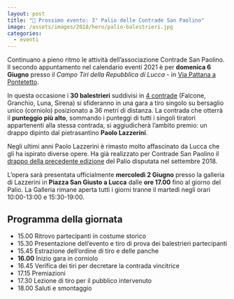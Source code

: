```yaml
---
layout: post
title: "🎯 Prossimo evento: 3° Palio delle Contrade San Paolino"
image: /assets/images/2018/hero/palio-balestrieri.jpg
categories:
  - eventi
---
```


Continuano a pieno ritmo le attività dell’associazione Contrade San Paolino. Il
secondo appuntamento nel calendario eventi 2021 è per **domenica 6 Giugno** presso
il *Campo Tiri della Repubblica di Lucca* - in [Via Pattana a Pontetetto](https://goo.gl/maps/j7VtRqNSK9Eyjjmf7).

<!-- more -->

In questa occasione i **30 balestrieri** suddivisi in [4
contrade](/terzieri-lucca) (Falcone, Granchio, Luna, Sirena) si sfideranno in
una gara a tiro singolo su bersaglio unico (corniolo) posizionato a 36 metri di
distanza. La contrada che otterrà il **punteggio più alto**, sommando i punteggi
di tutti i singoli tiratori appartenenti alla stessa contrada, si aggiudicherà
l’ambito premio: un drappo dipinto dal pietrasantino **Paolo Lazzerini**.

Negli ultimi anni Paolo Lazzerini è rimasto molto affascinato da Lucca che gli
ha ispirato diverse opere. Ha già realizzato per Contrade San Paolino il [drappo
della precedente edizione](/2018/palio-contrade-san-paolino) del Palio disputata nel settembre 2018.

L’opera sarà presentata ufficialmente **mercoledì 2 Giugno** presso la galleria
di Lazzerini in **Piazza San Giusto a Lucca** dalle **ore 17.00** fino al giorno
del Palio. La Galleria rimane aperta tutti i giorni tranne il martedì negli
orari 10:00-13:00 e 15:30-19:00.

## Programma della giornata

* 15.00 Ritrovo partecipanti in costume storico
* 15.30 Presentazione dell’evento e tiro di prova dei balestrieri partecipanti
* 15.45 Estrazione dell’ordine di tiro e delle panche
* **16.00** Inizio gara in corniolo
* 16.45 Verifica dei tiri per decretare la contrada vincitrice
* 17.15 Premiazioni
* 17.30 Lezione di tiro per il pubblico intervenuto
* 18.00 Saluti e smontaggio

<!--
![manifesto](/assets/images/2021/3-palio-contrade-san-paolino-manifesto.jpg)
-->

<script type='application/ld+json'>
{
  "@context": "https://www.schema.org",
  "@type": "Event",
  "name": "3° Palio delle Contrade San Paolino",
  "url": "https://consanpaolino.org/2021/3-palio-contrade-san-paolino",
  "description": "Gara di tiro con balestra antica da banco",
  "startDate": "2021-06-06T15:30:00+02:00",
  "endDate": "2021-06-06T18:00:00+02:00",
  "eventStatus": "EventScheduled",
  "isAccessibleForFree": true,
  "eventAttendanceMode": "https://schema.org/OfflineEventAttendanceMode",
  "image": [
    "https://consanpaolino.org/assets/images/gallery/campo-tiri-bandiere-litab-contrade-libertas.jpg",
    "https://consanpaolino.org/assets/images/2018/hero/palio-balestrieri.jpg",
    "https://consanpaolino.org/assets/images/gallery/lucca-corteo.jpg",
    "https://consanpaolino.org/assets/images/gallery/balestrieri-piazza-san-michele.jpg",
    "https://consanpaolino.org/assets/images/2019/concorso-fotografia/russo-lucca-medievale-1.jpg",
    "https://consanpaolino.org/assets/images/gallery/balestriere-al-tiro-lato.jpg"
  ],
  "location": {
    "@type": "Place",
    "name": "Campo Tiri della Repubblica di Lucca",
    "address": {
      "@type": "PostalAddress",
      "streetAddress": "Via di Pattana",
      "addressLocality": "Lucca",
      "addressRegion": "LU",
      "postalCode": "55100",
      "addressCountry": "IT"
    }
  },
  "offers": {
    "@type": "Offer",
    "description": "Ingresso gratuito",
    "url": "https://consanpaolino.org/2021/3-palio-contrade-san-paolino",
    "price": "0.00",
    "priceCurrency": "EUR",
    "availability": "https://schema.org/InStock",
    "validFrom": "2021-06-01"
  },
  "performer": {
    "@type": "PerformingGroup",
    "name": "Contrade San Paolino",
    "email": "consanpaolino@gmail.com"
  },
  "organizer": {
    "@type": "Organization",
    "name": "Contrade San Paolino",
    "url" : "https://consanpaolino.org",
    "email": "consanpaolino@gmail.com"
  }
}
 </script>
